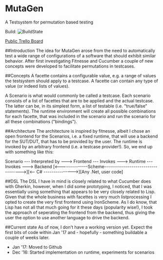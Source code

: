 # MutaGen
A Testsystem for permutation based testing

Build: ![BuildState](https://travis-ci.org/rincewound/MutaGen.svg?branch=master)


[Public Trello Board](https://trello.com/b/N6uAVONt/mutagen)

##Introduction
The idea for MutaGen arose from the need to automatically test a wide range of configurations of a software that should exhibit similar behavior. After first investigating Fitnesse and Cucumber a couple of new concepts were developed to facilitate permutations in testcases.

##Concepts
A facette contains a configurable value, e.g. a range of values the testsystem should apply to a testcase. A facette can contain any type of value (or indeed lists of values).

A Scenario is what would commonly be called a testcase. Each scenario consists of a list of facettes that are to be applied and the actual testcase. The latter can be, in its simplest form, a list of testable (i.e. "true/false" statements). The runtime environment will create all possible combinations for each facette, that was included in the scenario and run the scenario for all these combinations ("bindings").

##Architecture
The architecture is inspired by fitnesse, albeit I chose an open frontend for the Scenarios, i.e. a fixed runtime, that will use a backend for the SUT/DUT, that has to be provided by the user. The runtime is invoked by an arbitrary frontend (i.e. a testcase provider!). So, we end up with something like this:

Scenario --- Interpreted by ---> Frontend --- Invokes ---> Runtime --- Invokes ---> Backend
[<--------------Scheme----------------------------------->][<-- C# --------------->][Any .Net, user code]

##DSL
The DSL I have in mind is closely related to what Cucumber does with Gherkin, however, when I did some prototyping, I noticed, that I was essentially using something that appears to be very closely related to Lisp. Given that the whole business with facettes is very much listprocessing I opted to create the very first frontend using IronScheme. As I do know, that Lisp has not all that much going for it these days (popularity wise!), I took the approach of seperating the frontend from the backend, thus giving the user the option to use another language to drive the backend.

##Current state
As of now, I don't have a working version yet. Expect the first bits of code within
Jan '17 and - hopefully - something buildable a couple of weeks later.

* Jan '17: Moved to Github
* Dec '16: Started implementation on runtime, experiments for scenarios
